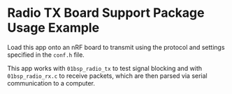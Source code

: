# Radio TX Board Support Package Usage Example

Load this app onto an nRF board to transmit using the protocol and settings specified in the `conf.h` file. 

This app works with `01bsp_radio_tx` to test signal blocking and with `01bsp_radio_rx.c` to receive packets, which are then parsed via serial communication to a computer.
